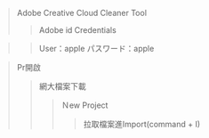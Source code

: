 >Adobe Creative Cloud Cleaner Tool
>>Adobe id Credentials

>>User：apple
>>パスワード：apple

>Pr開啟
>>網大檔案下載
>>>Ｎew Project
>>>>拉取檔案進Import(command + I)
